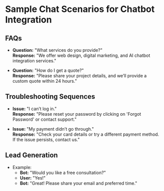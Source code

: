 # Sample Chat Scenarios for Chatbot Integration

## **FAQs**
- **Question:** "What services do you provide?"  
  **Response:** "We offer web design, digital marketing, and AI chatbot integration services."  

- **Question:** "How do I get a quote?"  
  **Response:** "Please share your project details, and we’ll provide a custom quote within 24 hours."  

## **Troubleshooting Sequences**
- **Issue:** "I can’t log in."  
  **Response:** "Please reset your password by clicking on 'Forgot Password' or contact support."  

- **Issue:** "My payment didn’t go through."  
  **Response:** "Check your card details or try a different payment method. If the issue persists, contact us."

## **Lead Generation**
- Example:  
  - **Bot:** "Would you like a free consultation?"  
  - **User:** "Yes!"  
  - **Bot:** "Great! Please share your email and preferred time."
